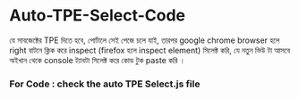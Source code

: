 # Auto-TPE-Select-Code

যে সাবজেক্টের TPE দিতে হবে,  পোর্টালে সেই পেজে চলে যাই, তারপর google chrome browser হলে right বাটনে  ক্লিক করে inspect (firefox হলে inspect element) সিলেক্ট করি, যে নতুন ভিউ টা আসবে অইখান থেকে console ট্যাবটা সিলেক্ট করে কোড টুক paste করি ।

### For Code : check the auto TPE Select.js file
